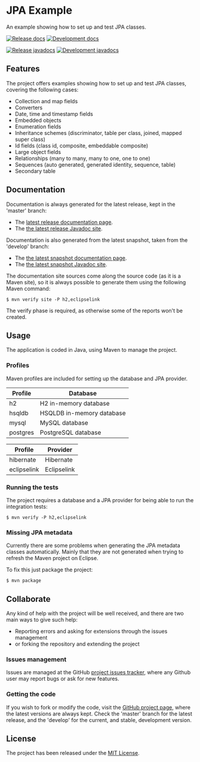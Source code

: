 # JPA Example

An example showing how to set up and test JPA classes.

[![Release docs](https://img.shields.io/badge/docs-release-blue.svg)][site-release]
[![Development docs](https://img.shields.io/badge/docs-develop-blue.svg)][site-develop]

[![Release javadocs](https://img.shields.io/badge/javadocs-release-blue.svg)][javadoc-release]
[![Development javadocs](https://img.shields.io/badge/javadocs-develop-blue.svg)][javadoc-develop]

## Features

The project offers examples showing how to set up and test JPA classes, covering the following cases:

- Collection and map fields
- Converters
- Date, time and timestamp fields
- Embedded objects
- Enumeration fields
- Inheritance schemes (discriminator, table per class, joined, mapped super class)
- Id fields (class id, composite, embeddable composite)
- Large object fields
- Relationships (many to many, many to one, one to one)
- Sequences (auto generated, generated identity, sequence, table)
- Secondary table

## Documentation

Documentation is always generated for the latest release, kept in the 'master' branch:

- The [latest release documentation page][site-release].
- The [the latest release Javadoc site][javadoc-release].

Documentation is also generated from the latest snapshot, taken from the 'develop' branch:

- The [the latest snapshot documentation page][site-develop].
- The [the latest snapshot Javadoc site][javadoc-develop].

The documentation site sources come along the source code (as it is a Maven site), so it is always possible to generate them using the following Maven command:

```
$ mvn verify site -P h2,eclipselink
```

The verify phase is required, as otherwise some of the reports won't be created.

## Usage

The application is coded in Java, using Maven to manage the project.

### Profiles

Maven profiles are included for setting up the database and JPA provider.

| Profile  | Database                  |
|----------|---------------------------|
| h2       | H2 in-memory database     |
| hsqldb   | HSQLDB in-memory database |
| mysql    | MySQL database            |
| postgres | PostgreSQL database       |

| Profile     | Provider    |
|-------------|-------------|
| hibernate   | Hibernate   |
| eclipselink | Eclipselink |

### Running the tests

The project requires a database and a JPA provider for being able to run the integration tests:

```
$ mvn verify -P h2,eclipselink
```

### Missing JPA metadata

Currently there are some problems when generating the JPA metadata classes automatically. Mainly that they are not generated when trying to refresh the Maven project on Eclipse.

To fix this just package the project:

```
$ mvn package
```

## Collaborate

Any kind of help with the project will be well received, and there are two main ways to give such help:

- Reporting errors and asking for extensions through the issues management
- or forking the repository and extending the project

### Issues management

Issues are managed at the GitHub [project issues tracker][issues], where any Github user may report bugs or ask for new features.

### Getting the code

If you wish to fork or modify the code, visit the [GitHub project page][scm], where the latest versions are always kept. Check the 'master' branch for the latest release, and the 'develop' for the current, and stable, development version.

## License

The project has been released under the [MIT License][license].

[issues]: https://github.com/bernardo-mg/jpa-example/issues
[javadoc-develop]: http://docs.bernardomg.com/development/maven/jpa-example/apidocs/
[javadoc-release]: http://docs.bernardomg.com/maven/jpa-example/apidocs
[license]: http://www.opensource.org/licenses/mit-license.php
[scm]: https://github.com/bernardo-mg/jpa-example
[site-develop]: http://docs.bernardomg.com/development/maven/jpa-example
[site-release]: http://docs.bernardomg.com/maven/jpa-example
